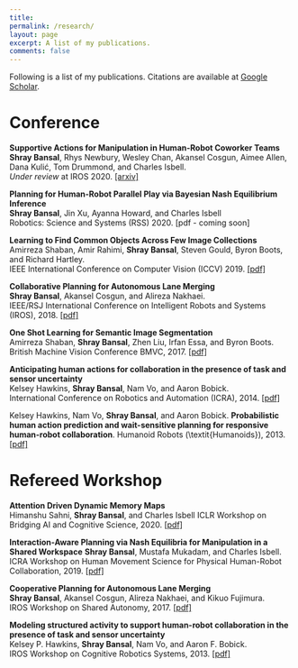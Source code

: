 ```yaml
---
title:
permalink: /research/
layout: page
excerpt: A list of my publications.
comments: false
---
```


Following is a list of my publications. Citations are available at [Google Scholar](https://scholar.google.com/citations?user=e-GEqxoAAAAJ&hl=en).

# Conference
**Supportive Actions for Manipulation in Human-Robot Coworker Teams**  
**Shray Bansal**, Rhys Newbury, Wesley Chan, Akansel Cosgun, Aimee Allen, Dana Kulić, Tom Drummond, and Charles Isbell.  
*Under review* at IROS 2020. [[arxiv]](https://arxiv.org/abs/2005.00769)

**Planning for Human-Robot Parallel Play via Bayesian Nash Equilibrium Inference**  
**Shray Bansal**, Jin Xu, Ayanna Howard, and Charles Isbell  
Robotics: Science and Systems (RSS) 2020. [pdf - coming soon] 

**Learning to Find Common Objects Across Few Image Collections**  
Amirreza Shaban, Amir Rahimi, **Shray Bansal**, Steven Gould, Byron Boots, and Richard Hartley.  
IEEE International Conference on Computer Vision (ICCV) 2019. [[pdf]](https://arxiv.org/pdf/1904.12936.pdf)

**Collaborative Planning for Autonomous Lane Merging**  
**Shray Bansal**, Akansel Cosgun, and Alireza Nakhaei.  
IEEE/RSJ International Conference on Intelligent Robots and Systems (IROS), 2018. [[pdf]](https://arxiv.org/pdf/1808.02550.pdf)


**One Shot Learning for Semantic Image Segmentation**  
Amirreza Shaban, **Shray Bansal**, Zhen Liu, Irfan Essa, and Byron Boots.  
British Machine Vision Conference BMVC, 2017. [[pdf]](https://arxiv.org/pdf/1709.03410)

**Anticipating human actions for collaboration in the presence of task and sensor uncertainty**  
Kelsey Hawkins, **Shray Bansal**, Nam Vo, and Aaron Bobick.  
International Conference on Robotics and Automation (ICRA), 2014. [[pdf]](http://www.prism.gatech.edu/~sbansal34/media/pdf/icra2014.pdf)

Kelsey Hawkins, Nam Vo, **Shray Bansal**, and Aaron Bobick. **Probabilistic human action prediction and wait-sensitive planning for responsive human-robot collaboration**. Humanoid Robots (\textit{Humanoids}), 2013. [[pdf]](http://www.prism.gatech.edu/~sbansal34/media/pdf/humanoids13.pdf)


# Refereed Workshop

**Attention Driven Dynamic Memory Maps**  
Himanshu Sahni, **Shray Bansal**, and Charles Isbell 
ICLR Workshop on Bridging AI and Cognitive Science, 2020. [[pdf]](https://baicsworkshop.github.io/pdf/BAICS_18.pdf)

**Interaction-Aware Planning via Nash Equilibria for Manipulation in a Shared Workspace**
**Shray Bansal**, Mustafa Mukadam, and Charles Isbell.
ICRA Workshop on Human Movement Science for Physical Human-Robot Collaboration, 2019. [[pdf]](http://hms2019icra.mit.edu/wp-content/uploads/2019/05/Bansal.pdf)

**Cooperative Planning for Autonomous Lane Merging**  
**Shray Bansal**, Akansel Cosgun, Alireza Nakhaei, and Kikuo Fujimura.  
IROS Workshop on Shared Autonomy, 2017. 
[[pdf]](https://aiweb.techfak.uni-bielefeld.de/iros2017_workshop_shared_autonomy/bansal\%20Cooperative\%20Planning\%20for\%20Autonomous\%20Lane\%20Merging.pdf)

**Modeling structured activity to support human-robot collaboration in the presence of task and sensor uncertainty**  
Kelsey P. Hawkins, **Shray Bansal**, Nam Vo, and Aaron F. Bobick.  
IROS Workshop on Cognitive Robotics Systems, 2013. [[pdf]](href{http://www.prism.gatech.edu/~sbansal34/media/pdf/iros13_ws.pdf)